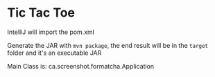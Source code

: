 Tic Tac Toe
===========

IntelliJ will import the pom.xml

Generate the JAR with `mvn package`, the end result will be in the `target` folder and it's an executable JAR

Main Class is: ca.screenshot.formatcha.Application
